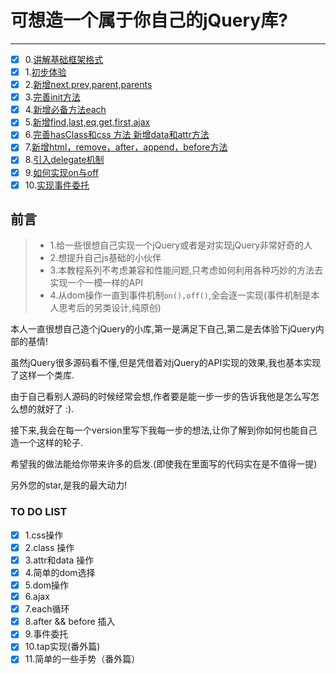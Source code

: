 # 可想造一个属于你自己的jQuery库?

---

- [x] 0.[讲解基础框架格式](https://github.com/MeCKodo/forchange/tree/master/lesson-0)
- [x] 1.[初步体验](https://github.com/MeCKodo/forchange/tree/master/lesson-1)
- [x] 2.[新增next,prev,parent,parents](https://github.com/MeCKodo/forchange/tree/master/lesson-2)
- [x] 3.[完善init方法](https://github.com/MeCKodo/forchange/tree/master/lesson-3)
- [x] 4.[新增必备方法each](https://github.com/MeCKodo/forchange/tree/master/lesson-4)
- [x] 5.[新增find,last,eq,get,first,ajax](https://github.com/MeCKodo/forchange/tree/master/lesson-5)
- [x] 6.[完善hasClass和css 方法 新增data和attr方法](https://github.com/MeCKodo/forchange/tree/master/lesson-6)
- [x] 7.[新增html，remove，after，append，before方法](https://github.com/MeCKodo/forchange/tree/master/lesson-7)
- [x] 8.[引入delegate机制](https://github.com/MeCKodo/forchange/tree/master/lesson-8)
- [x] 9.[如何实现on与off](https://github.com/MeCKodo/forchange/tree/master/lesson-9)
- [x] 10.[实现事件委托](https://github.com/MeCKodo/forchange/tree/master/lessonn-10)

## 前言

> * 1.给一些很想自己实现一个jQuery或者是对实现jQuery非常好奇的人
> * 2.想提升自己js基础的小伙伴
> * 3.本教程系列不考虑兼容和性能问题,只考虑如何利用各种巧妙的方法去实现一个一模一样的API
> * 4.从dom操作一直到事件机制`on(),off()`,全会逐一实现(事件机制是本人思考后的另类设计,纯原创)


本人一直很想自己造个jQuery的小库,第一是满足下自己,第二是去体验下jQuery内部的基情!

虽然jQuery很多源码看不懂,但是凭借着对jQuery的API实现的效果,我也基本实现了这样一个类库.
 
由于自己看别人源码的时候经常会想,作者要是能一步一步的告诉我他是怎么写怎么想的就好了 :).

接下来,我会在每一个version里写下我每一步的想法,让你了解到你如何也能自己造一个这样的轮子.

希望我的做法能给你带来许多的启发.(即使我在里面写的代码实在是不值得一提)

另外您的star,是我的最大动力!

### TO DO LIST

- [x] 1.css操作
- [x] 2.class 操作
- [x] 3.attr和data 操作
- [x] 4.简单的dom选择
- [x] 5.dom操作
- [x] 6.ajax
- [x] 7.each循环
- [x] 8.after && before 插入
- [x] 9.事件委托
- [x] 10.tap实现(番外篇)
- [x] 11.简单的一些手势（番外篇）
